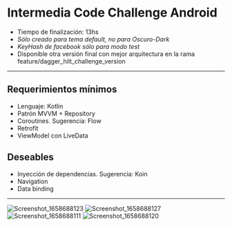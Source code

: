 # Intermedia Code Challenge Android

* Tiempo de finalización: 13hs
*  *Sólo creado para tema default, no para Oscuro-Dark*
*  *KeyHash de facebook sólo para modo test*
*  Disponible otra versión final con mejor arquitectura en la rama feature/dagger_hilt_challenge_version
------------------------------------
## Requerimientos mínimos
* Lenguaje: Kotlin
* Patrón MVVM + Repository
* Coroutines. Sugerencia: Flow
* Retrofit
* ViewModel con LiveData

## Deseables
* Inyección de dependencias. Sugerencia: Koin
* Navigation
* Data binding
---------------------------------
![Screenshot_1658688123](https://user-images.githubusercontent.com/62417088/180661377-bb7a12e6-c440-4c5c-a10c-0c48d97536b5.png)
![Screenshot_1658688127](https://user-images.githubusercontent.com/62417088/180661380-2b3fc4fa-c664-453f-9e2e-a3e7edd31afd.png)
![Screenshot_1658688111](https://user-images.githubusercontent.com/62417088/180661385-0e39376b-850e-41e6-9a59-44f3a485cea9.png)
![Screenshot_1658688120](https://user-images.githubusercontent.com/62417088/180661388-04d815e3-3352-41a8-8fb7-38fd5fdebe45.png)
